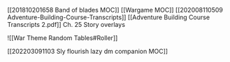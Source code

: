 
[[201810201658 Band of blades MOC]]
[[Wargame MOC]]
[[202008110509 Adventure-Building-Course-Transcripts]]
[[Adventure Building Course Transcripts 2.pdf]] Ch. 25 Story overlays

![[War Theme Random Tables#Roller]]



[[202203091103 Sly flourish lazy dm companion MOC]]